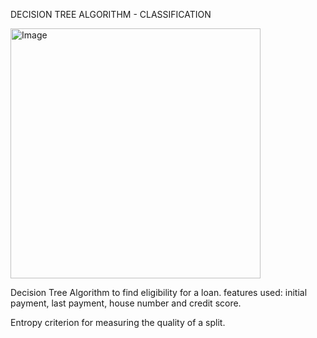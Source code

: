 DECISION TREE ALGORITHM - CLASSIFICATION

<img src="https://github.com/user-attachments/assets/5e332e12-65ca-474b-acb8-7b55ed39b43b" alt="Image" width="400"/>


Decision Tree Algorithm to find eligibility for a loan. features used: initial payment,	last payment, house number and	credit score. 

Entropy criterion for measuring the quality of a split.
